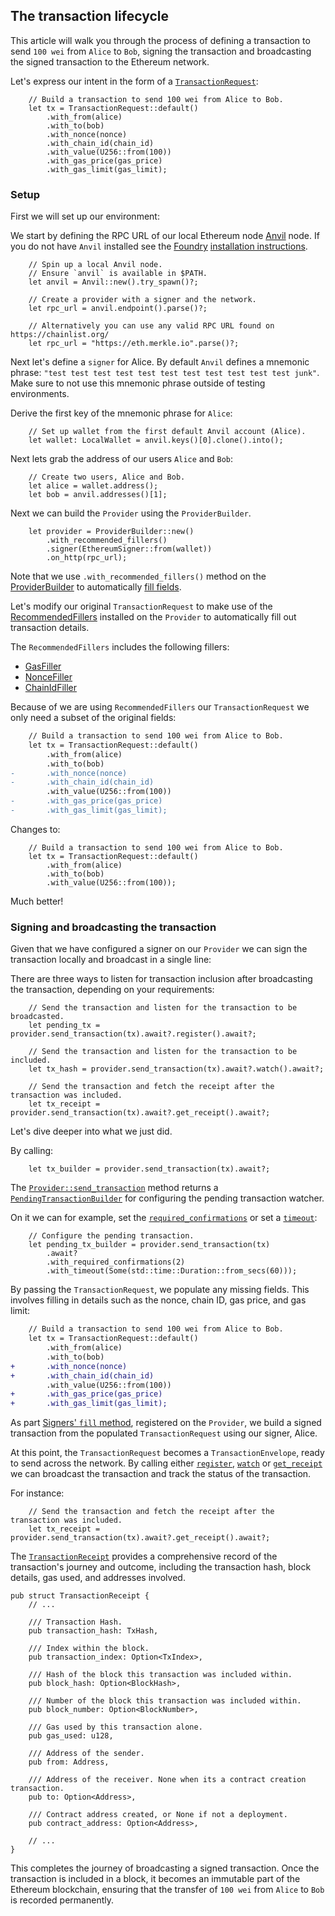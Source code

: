 ## The transaction lifecycle

This article will walk you through the process of defining a transaction to send `100 wei` from `Alice` to `Bob`, signing the transaction and broadcasting the signed transaction to the Ethereum network.

Let's express our intent in the form of a [`TransactionRequest`](https://alloy-rs.github.io/alloy/alloy/rpc/types/eth/struct.TransactionRequest.html):

```rust,ignore
    // Build a transaction to send 100 wei from Alice to Bob.
    let tx = TransactionRequest::default()
        .with_from(alice)
        .with_to(bob)
        .with_nonce(nonce)
        .with_chain_id(chain_id)
        .with_value(U256::from(100))
        .with_gas_price(gas_price)
        .with_gas_limit(gas_limit);
```

### Setup

First we will set up our environment:

We start by defining the RPC URL of our local Ethereum node [Anvil](https://github.com/foundry-rs/foundry/tree/master/crates/anvil) node.
If you do not have `Anvil` installed see the [Foundry](https://github.com/foundry-rs/foundry) [installation instructions](https://book.getfoundry.sh/getting-started/installation).

```rust,ignore
    // Spin up a local Anvil node.
    // Ensure `anvil` is available in $PATH.
    let anvil = Anvil::new().try_spawn()?;

    // Create a provider with a signer and the network.
    let rpc_url = anvil.endpoint().parse()?;
```

```rust,ignore
    // Alternatively you can use any valid RPC URL found on https://chainlist.org/
    let rpc_url = "https://eth.merkle.io".parse()?;
```

Next let's define a `signer` for Alice. By default `Anvil` defines a mnemonic phrase: `"test test test test test test test test test test test junk"`. Make sure to not use this mnemonic phrase outside of testing environments.

Derive the first key of the mnemonic phrase for `Alice`:

```rust,ignore
    // Set up wallet from the first default Anvil account (Alice).
    let wallet: LocalWallet = anvil.keys()[0].clone().into();
```

Next lets grab the address of our users `Alice` and `Bob`:

```rust,ignore
    // Create two users, Alice and Bob.
    let alice = wallet.address();
    let bob = anvil.addresses()[1];
```

Next we can build the `Provider` using the `ProviderBuilder`.

```rust,ignore
    let provider = ProviderBuilder::new()
        .with_recommended_fillers()
        .signer(EthereumSigner::from(wallet))
        .on_http(rpc_url);
```

Note that we use `.with_recommended_fillers()` method on the [ProviderBuilder](../building-with-alloy/connecting-to-a-blockchain/setting-up-a-provider.md) to automatically [fill fields](../building-with-alloy/understanding-fillers.md). 

Let's modify our original `TransactionRequest` to make use of the [RecommendedFillers](https://alloy-rs.github.io/alloy/alloy/providers/fillers/type.RecommendedFiller.html) installed on the `Provider` to automatically fill out transaction details.

The `RecommendedFillers` includes the following fillers:

- [GasFiller](https://alloy-rs.github.io/alloy/alloy/providers/fillers/struct.GasFiller.html)
- [NonceFiller](https://alloy-rs.github.io/alloy/alloy/providers/fillers/struct.NonceFiller.html)
- [ChainIdFiller](https://alloy-rs.github.io/alloy/alloy/providers/fillers/struct.ChainIdFiller.html)

Because of we are using `RecommendedFillers` our `TransactionRequest` we only need a subset of the original fields:

```diff
    // Build a transaction to send 100 wei from Alice to Bob.
    let tx = TransactionRequest::default()
        .with_from(alice)
        .with_to(bob)
-       .with_nonce(nonce)
-       .with_chain_id(chain_id)
        .with_value(U256::from(100))
-       .with_gas_price(gas_price)
-       .with_gas_limit(gas_limit);
```

Changes to:

```rust,ignore
    // Build a transaction to send 100 wei from Alice to Bob.
    let tx = TransactionRequest::default()
        .with_from(alice)
        .with_to(bob)
        .with_value(U256::from(100));
```

Much better!

### Signing and broadcasting the transaction

Given that we have configured a signer on our `Provider` we can sign the transaction locally and broadcast in a single line:

There are three ways to listen for transaction inclusion after broadcasting the transaction, depending on your requirements:

```rust,ignore
    // Send the transaction and listen for the transaction to be broadcasted.
    let pending_tx = provider.send_transaction(tx).await?.register().await?;
```

```rust,ignore
    // Send the transaction and listen for the transaction to be included.
    let tx_hash = provider.send_transaction(tx).await?.watch().await?;
```

```rust,ignore
    // Send the transaction and fetch the receipt after the transaction was included.
    let tx_receipt = provider.send_transaction(tx).await?.get_receipt().await?;
```

Let's dive deeper into what we just did.

By calling:

```rust,ignore
    let tx_builder = provider.send_transaction(tx).await?;
```

The [`Provider::send_transaction`](https://alloy-rs.github.io/alloy/alloy_provider/provider/trait/trait.Provider.html#method.send_transaction) method returns a [`PendingTransactionBuilder`](https://alloy-rs.github.io/alloy/alloy_provider/heart/struct.PendingTransactionBuilder.html) for configuring the pending transaction watcher.

On it we can for example, set the [`required_confirmations`](https://alloy-rs.github.io/alloy/alloy_provider/heart/struct.PendingTransactionBuilder.html#method.set_required_confirmations) or set a [`timeout`](https://alloy-rs.github.io/alloy/alloy_provider/heart/struct.PendingTransactionBuilder.html#method.set_timeout):

```rust,ignore
    // Configure the pending transaction.
    let pending_tx_builder = provider.send_transaction(tx)
        .await?
        .with_required_confirmations(2)
        .with_timeout(Some(std::time::Duration::from_secs(60)));
```

By passing the `TransactionRequest`, we populate any missing fields. This involves filling in details such as the nonce, chain ID, gas price, and gas limit:

```diff
    // Build a transaction to send 100 wei from Alice to Bob.
    let tx = TransactionRequest::default()
        .with_from(alice)
        .with_to(bob)
+       .with_nonce(nonce)
+       .with_chain_id(chain_id)
        .with_value(U256::from(100))
+       .with_gas_price(gas_price)
+       .with_gas_limit(gas_limit);
```

As part [Signers' `fill` method](https://alloy-rs.github.io/alloy/alloy/providers/fillers/trait.TxFiller.html#tymethod.fill), registered on the `Provider`, we build a signed transaction from the populated `TransactionRequest` using our signer, Alice.

At this point, the `TransactionRequest` becomes a `TransactionEnvelope`, ready to send across the network. By calling either [`register`](https://alloy-rs.github.io/alloy/alloy_provider/heart/struct.PendingTransactionBuilder.html#method.register), [`watch`](https://alloy-rs.github.io/alloy/alloy_provider/heart/struct.PendingTransactionBuilder.html#method.watch) or [`get_receipt`](https://alloy-rs.github.io/alloy/alloy_provider/heart/struct.PendingTransactionBuilder.html#method.get_receipt) we can broadcast the transaction and track the status of the transaction.

For instance:

```rust,ignore
    // Send the transaction and fetch the receipt after the transaction was included.
    let tx_receipt = provider.send_transaction(tx).await?.get_receipt().await?;
```

The [`TransactionReceipt`](https://alloy-rs.github.io/alloy/alloy/rpc/types/struct.TransactionReceipt.html) provides a comprehensive record of the transaction's journey and outcome, including the transaction hash, block details, gas used, and addresses involved.

```rust,ignore
pub struct TransactionReceipt {
    // ...

    /// Transaction Hash.
    pub transaction_hash: TxHash,

    /// Index within the block.
    pub transaction_index: Option<TxIndex>,

    /// Hash of the block this transaction was included within.
    pub block_hash: Option<BlockHash>,

    /// Number of the block this transaction was included within.
    pub block_number: Option<BlockNumber>,

    /// Gas used by this transaction alone.
    pub gas_used: u128,

    /// Address of the sender.
    pub from: Address,

    /// Address of the receiver. None when its a contract creation transaction.
    pub to: Option<Address>,

    /// Contract address created, or None if not a deployment.
    pub contract_address: Option<Address>,

    // ...
}
```

This completes the journey of broadcasting a signed transaction. Once the transaction is included in a block, it becomes an immutable part of the Ethereum blockchain, ensuring that the transfer of `100 wei` from `Alice` to `Bob` is recorded permanently.